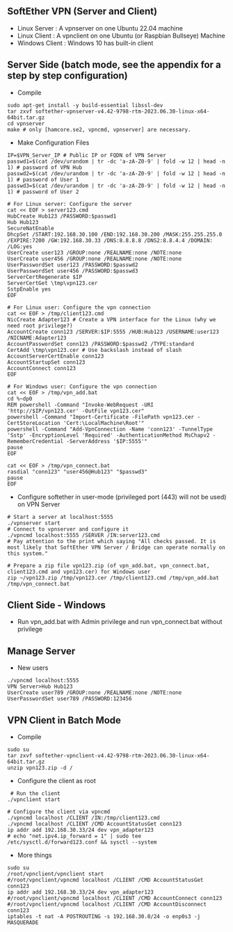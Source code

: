 ## SoftEther VPN (Server and Client)
* Linux Server   : A vpnserver on one Ubuntu 22.04 machine 
* Linux Client   : A vpnclient on one Ubuntu (or Raspbian Bullseye) Machine 
* Windows Client : Windows 10 has built-in client
## Server Side (batch mode, see the appendix for a step by step configuration)
* Compile
```
sudo apt-get install -y build-essential libssl-dev
tar zxvf softether-vpnserver-v4.42-9798-rtm-2023.06.30-linux-x64-64bit.tar.gz
cd vpnserver 
make # only [hamcore.se2, vpncmd, vpnserver] are necessary. 
```
* Make Configuration Files
```
IP=$VPN_Server_IP # Public IP or FQDN of VPN Server 
passwd1=$(cat /dev/urandom | tr -dc 'a-zA-Z0-9' | fold -w 12 | head -n 1) # password of VPN Hub
passwd2=$(cat /dev/urandom | tr -dc 'a-zA-Z0-9' | fold -w 12 | head -n 1) # password of User 1
passwd3=$(cat /dev/urandom | tr -dc 'a-zA-Z0-9' | fold -w 12 | head -n 1) # password of User 2

# For Linux server: Configure the server 
cat << EOF > server123.cmd
HubCreate Hub123 /PASSWORD:$passwd1
Hub Hub123
SecureNatEnable
DhcpSet /START:192.168.30.100 /END:192.168.30.200 /MASK:255.255.255.0 /EXPIRE:7200 /GW:192.168.30.33 /DNS:8.8.8.8 /DNS2:8.8.4.4 /DOMAIN: /LOG:yes 
UserCreate user123 /GROUP:none /REALNAME:none /NOTE:none
UserCreate user456 /GROUP:none /REALNAME:none /NOTE:none
UserPasswordSet user123 /PASSWORD:$passwd2
UserPasswordSet user456 /PASSWORD:$passwd3
ServerCertRegenerate $IP
ServerCertGet \tmp\vpn123.cer
SstpEnable yes
EOF

# For Linux user: Configure the vpn connection
cat << EOF > /tmp/client123.cmd
NicCreate Adapter123 # Create a VPN interface for the Linux (why we need root privilege?)
AccountCreate conn123 /SERVER:$IP:5555 /HUB:Hub123 /USERNAME:user123 /NICNAME:Adapter123
AccountPasswordSet conn123 /PASSWORD:$passwd2 /TYPE:standard 
CertAdd \tmp\vpn123.cer # Use backslash instead of slash
AccountServerCertEnable conn123 
AccountStartupSet conn123
AccountConnect conn123
EOF

# For Windows user: Configure the vpn connection
cat << EOF > /tmp/vpn_add.bat
cd %~dp0
REM powershell -Command "Invoke-WebRequest -URI 'http://$IP/vpn123.cer' -OutFile vpn123.cer"
powershell -Command "Import-Certificate -FilePath vpn123.cer -CertStoreLocation 'Cert:\LocalMachine\Root'"
powershell -Command "Add-VpnConnection -Name 'conn123' -TunnelType 'Sstp' -EncryptionLevel 'Required' -AuthenticationMethod MsChapv2 -RememberCredential -ServerAddress '$IP:5555'"
pause
EOF

cat << EOF > /tmp/vpn_connect.bat
rasdial "conn123" "user456@Hub123" "$passwd3" 
pause
EOF
```
* Configure softether in user-mode (privileged port (443) will not be used) on VPN Server
```
# Start a server at localhost:5555 
./vpnserver start
# Connect to vpnserver and configure it
./vpncmd localhost:5555 /SERVER /IN:server123.cmd
# Pay attention to the print which saying "All checks passed. It is most likely that SoftEther VPN Server / Bridge can operate normally on this system."

# Prepare a zip file vpn123.zip (of vpn_add.bat, vpn_connect.bat, client123.cmd and vpn123.cer) for Windows user
zip ~/vpn123.zip /tmp/vpn123.cer /tmp/client123.cmd /tmp/vpn_add.bat /tmp/vpn_connect.bat
```
## Client Side - Windows
* Run vpn_add.bat with Admin privilege and run vpn_connect.bat without privilege
## Manage Server
* New users
```
./vpncmd localhost:5555
VPN Server>Hub Hub123
UserCreate user789 /GROUP:none /REALNAME:none /NOTE:none 
UserPasswordSet user789 /PASSWORD:123456 
```
## VPN Client in Batch Mode
* Compile
```
sudo su
tar zxvf softether-vpnclient-v4.42-9798-rtm-2023.06.30-linux-x64-64bit.tar.gz
unzip vpn123.zip -d /
```
* Configure the client as root
```
 # Run the client 
./vpnclient start

# Configure the client via vpncmd
./vpncmd localhost /CLIENT /IN:/tmp/client123.cmd
./vpncmd localhost /CLIENT /CMD AccountStatusGet conn123
ip addr add 192.168.30.33/24 dev vpn_adapter123
# echo "net.ipv4.ip_forward = 1" | sudo tee /etc/sysctl.d/forward123.conf && sysctl --system
```
* More things
``` 
sudo su
/root/vpnclient/vpnclient start
#/root/vpnclient/vpncmd localhost /CLIENT /CMD AccountStatusGet conn123 
ip addr add 192.168.30.33/24 dev vpn_adapter123
#/root/vpnclient/vpncmd localhost /CLIENT /CMD AccountConnect conn123 
#/root/vpnclient/vpncmd localhost /CLIENT /CMD AccountDisconnect conn123 
iptables -t nat -A POSTROUTING -s 192.168.30.0/24 -o enp0s3 -j MASQUERADE  
```   